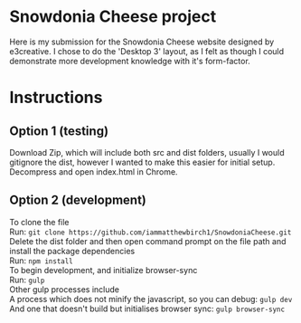 # Snowdonia Cheese project
Here is my submission for the Snowdonia Cheese website designed by e3creative. 
I chose to do the 'Desktop 3' layout, as I felt as though I could demonstrate more development knowledge with it's form-factor.

# Instructions
## Option 1 (testing)
Download Zip, which will include both src and dist folders, usually I would gitignore the dist, however I wanted to make this easier for initial setup.\
Decompress and open index.html in Chrome.
## Option 2 (development)
To clone the file\
	Run: `git clone https://github.com/iammatthewbirch1/SnowdoniaCheese.git`\
Delete the dist folder and then open command prompt on the file path and install the package dependencies\
	Run: `npm install`\
To begin development, and initialize browser-sync\
	Run: `gulp`\
Other gulp processes include\
	A process which does not minify the javascript, so you can debug: `gulp dev`\
	And one that doesn't build but initialises browser sync: `gulp browser-sync`